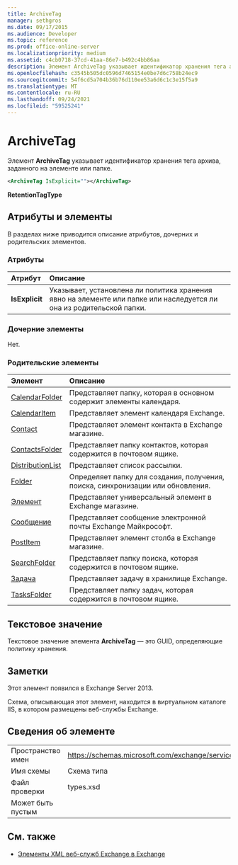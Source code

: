 ```yaml
---
title: ArchiveTag
manager: sethgros
ms.date: 09/17/2015
ms.audience: Developer
ms.topic: reference
ms.prod: office-online-server
ms.localizationpriority: medium
ms.assetid: c4cb0718-37cd-41aa-86e7-b492c4bb86aa
description: Элемент ArchiveTag указывает идентификатор хранения тега архива, заданного на элементе или папке.
ms.openlocfilehash: c3545b505dc0596d7465154e0be7d6c758b24ec9
ms.sourcegitcommit: 54f6cd5a704b36b76d110ee53a6d6c1c3e15f5a9
ms.translationtype: MT
ms.contentlocale: ru-RU
ms.lasthandoff: 09/24/2021
ms.locfileid: "59525241"
---
```

# <a name="archivetag"></a>ArchiveTag

Элемент **ArchiveTag** указывает идентификатор хранения тега архива, заданного на элементе или папке. 
  
```XML
<ArchiveTag IsExplicit=""></ArchiveTag>
```

 **RetentionTagType**
## <a name="attributes-and-elements"></a>Атрибуты и элементы

В разделах ниже приводится описание атрибутов, дочерних и родительских элементов.
  
### <a name="attributes"></a>Атрибуты

|**Атрибут**|**Описание**|
|:-----|:-----|
|**IsExplicit** <br/> |Указывает, установлена ли политика хранения явно на элементе или папке или наследуется ли она из родительской папки.  <br/> |
   
### <a name="child-elements"></a>Дочерние элементы

Нет.
  
### <a name="parent-elements"></a>Родительские элементы

|**Элемент**|**Описание**|
|:-----|:-----|
|[CalendarFolder](calendarfolder.md) <br/> |Представляет папку, которая в основном содержит элементы календаря.  <br/> |
|[CalendarItem](calendaritem.md) <br/> |Представляет элемент календаря Exchange.  <br/> |
|[Contact](contact.md) <br/> |Представляет элемент контакта в Exchange магазине.  <br/> |
|[ContactsFolder](contactsfolder.md) <br/> |Представляет папку контактов, которая содержится в почтовом ящике.  <br/> |
|[DistributionList](distributionlist.md) <br/> |Представляет список рассылки.  <br/> |
|[Folder](folder.md) <br/> |Определяет папку для создания, получения, поиска, синхронизации или обновления.  <br/> |
|[Элемент](item.md) <br/> |Представляет универсальный элемент в Exchange магазине.  <br/> |
|[Сообщение](message-ex15websvcsotherref.md) <br/> |Представляет сообщение электронной почты Exchange Майкрософт.  <br/> |
|[PostItem](postitem.md) <br/> |Представляет элемент столба в Exchange магазине.  <br/> |
|[SearchFolder](searchfolder.md) <br/> |Представляет папку поиска, которая содержится в почтовом ящике.  <br/> |
|[Задача](task.md) <br/> |Представляет задачу в хранилище Exchange.  <br/> |
|[TasksFolder](tasksfolder.md) <br/> |Представляет папку задач, которая содержится в почтовом ящике.  <br/> |
   
## <a name="text-value"></a>Текстовое значение

Текстовое значение элемента **ArchiveTag** — это GUID, определяющие политику хранения. 
  
## <a name="remarks"></a>Заметки

Этот элемент появился в Exchange Server 2013.
  
Схема, описывающая этот элемент, находится в виртуальном каталоге IIS, в котором размещены веб-службы Exchange.
  
## <a name="element-information"></a>Сведения об элементе

|||
|:-----|:-----|
|Пространство имен  <br/> |https://schemas.microsoft.com/exchange/services/2006/types  <br/> |
|Имя схемы  <br/> |Схема типа  <br/> |
|Файл проверки  <br/> |types.xsd  <br/> |
|Может быть пустым  <br/> ||
   
## <a name="see-also"></a>См. также

- [Элементы XML веб-служб Exchange в Exchange](ews-xml-elements-in-exchange.md)


